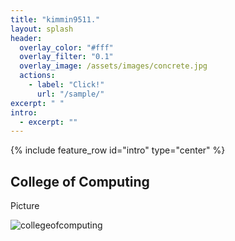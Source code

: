 ```yaml
---
title: "kimmin9511."
layout: splash
header:
  overlay_color: "#fff"
  overlay_filter: "0.1"
  overlay_image: /assets/images/concrete.jpg
  actions:
    - label: "Click!"
      url: "/sample/"
excerpt: " "
intro:
  - excerpt: ""
---
```


{% include feature_row id="intro" type="center" %}

## College of Computing

Picture

![collegeofcomputing](/assets/images/collegeofcomputing.jpg)
